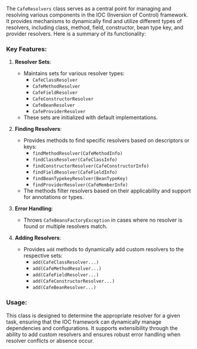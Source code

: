 The `CafeResolvers` class serves as a central point for managing and resolving various components in the IOC (Inversion of Control) framework. It provides mechanisms to dynamically find and utilize different types of resolvers, including class, method, field, constructor, bean type key, and provider resolvers. Here is a summary of its functionality:

### Key Features:
1. **Resolver Sets**:
    - Maintains sets for various resolver types:
        - `CafeClassResolver`
        - `CafeMethodResolver`
        - `CafeFieldResolver`
        - `CafeConstructorResolver`
        - `CafeBeanResolver`
        - `CafeProviderResolver`
    - These sets are initialized with default implementations.

2. **Finding Resolvers**:
    - Provides methods to find specific resolvers based on descriptors or keys:
        - `findMethodResolver(CafeMethodInfo)`
        - `findClassResolver(CafeClassInfo)`
        - `findConstructorResolver(CafeConstructorInfo)`
        - `findFieldResolver(CafeFieldInfo)`
        - `findBeanTypekeyResolver(BeanTypeKey)`
        - `findProviderResolver(CafeMemberInfo)`
    - The methods filter resolvers based on their applicability and support for annotations or types.

3. **Error Handling**:
    - Throws `CafeBeansFactoryException` in cases where no resolver is found or multiple resolvers match.

4. **Adding Resolvers**:
    - Provides `add` methods to dynamically add custom resolvers to the respective sets:
        - `add(CafeClassResolver...)`
        - `add(CafeMethodResolver...)`
        - `add(CafeFieldResolver...)`
        - `add(CafeConstructorResolver...)`
        - `add(CafeBeanResolver...)`

### Usage:
This class is designed to determine the appropriate resolver for a given task, ensuring that the IOC framework can dynamically manage dependencies and configurations. It supports extensibility through the ability to add custom resolvers and ensures robust error handling when resolver conflicts or absence occur.
